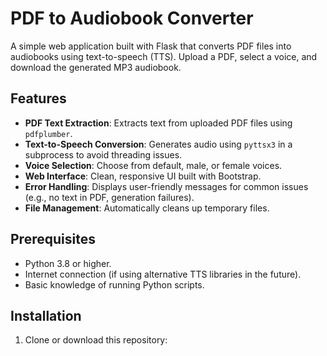 # PDF to Audiobook Converter

A simple web application built with Flask that converts PDF files into audiobooks using text-to-speech (TTS). Upload a PDF, select a voice, and download the generated MP3 audiobook.

## Features
- **PDF Text Extraction**: Extracts text from uploaded PDF files using `pdfplumber`.
- **Text-to-Speech Conversion**: Generates audio using `pyttsx3` in a subprocess to avoid threading issues.
- **Voice Selection**: Choose from default, male, or female voices.
- **Web Interface**: Clean, responsive UI built with Bootstrap.
- **Error Handling**: Displays user-friendly messages for common issues (e.g., no text in PDF, generation failures).
- **File Management**: Automatically cleans up temporary files.

## Prerequisites
- Python 3.8 or higher.
- Internet connection (if using alternative TTS libraries in the future).
- Basic knowledge of running Python scripts.

## Installation
1. Clone or download this repository:
